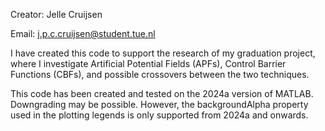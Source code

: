 Creator: Jelle Cruijsen

Email: j.p.c.cruijsen@student.tue.nl

I have created this code to support the research of my graduation project, where I investigate Artificial Potential Fields (APFs), Control Barrier Functions (CBFs), and possible crossovers between the two techniques.

This code has been created and tested on the 2024a version of MATLAB. Downgrading may be possible. However, the backgroundAlpha property used in the plotting legends is only supported from 2024a and onwards.

